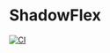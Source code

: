 # ShadowFlex
[![CI](https://github.com/SigachevAV/ShadowFlex/actions/workflows/ci.yaml/badge.svg)](https://github.com/SigachevAV/ShadowFlex/actions/workflows/ci.yaml)
